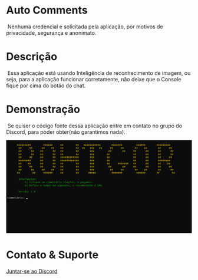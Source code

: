 # Auto Comments
&nbsp;Nenhuma credencial é solicitada pela aplicação, por motivos de privacidade, segurança e anonimato. <br>

# Descrição
&nbsp;Essa aplicação está usando Inteligência de reconhecimento de imagem, ou seja, para a aplicação funcionar
corretamente, não deixe que o Console fique por cima do botão do chat.

# Demonstração
&nbsp;Se quiser o código fonte dessa aplicação entre em contato no grupo do Discord, para poder obter(não garantimos nada).

![alt text](img/Screenshot_1.png)

# Contato & Suporte
<a href="https://discord.gg/CHsnjZB3Ec">Juntar-se ao Discord</p>
